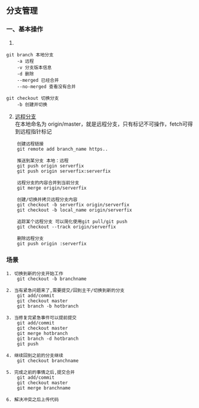 
## 分支管理
### 一、基本操作
1. 
```     
git branch 本地分支   
    -a 远程
    -v 分支版本信息
    -d 删除
    --merged 已经合并
    --no-merged 查看没有合并

git checkout 切换分支
    -b 创建并切换
```
2. [远程分支](https://git-scm.com/book/zh/v1/Git-%E5%88%86%E6%94%AF-%E8%BF%9C%E7%A8%8B%E5%88%86%E6%94%AF)    
在本地命名为 origin/master，就是远程分支，只有标记不可操作，fetch可得到远程指针标记
```
    创建远程链接
    git remote add branch_name https.. 

    推送到某分支 本地：远程
    git push origin serverfix
    git push origin serverfix:serverfix

    远程分支的内容合并到当前分支
    git merge origin/serverfix

    创建/切换并拷贝远程分支内容
    git checkout -b serverfix origin/serverfix
    git checkout -b local_name origin/serverfix
    
    追踪某个远程分支 可以简化使用git pull/git push
    git checkout --track origin/serverfix
    
    删除远程分支
    git push origin :serverfix
```
### 场景
    1. 切换到新的分支开始工作
        git checkout -b branchname  

    2. 当有紧急问题来了,需要提交/回到主干/切换到新的分支
        git add/commit
        git checkout master
        git branch -b hotbranch

    3. 当修复完紧急事件可以提前提交
        git add/commit
        git checkout master
        git merge hotbranch
        git branch -d hotbranch
        git push

    4. 继续回到之前的分支继续
        git checkout branchname

    5. 完成之前的事情之后,提交合并
        git add/commit
        git checkout master
        git merge branchname
        
    6. 解决冲突之后上传代码
